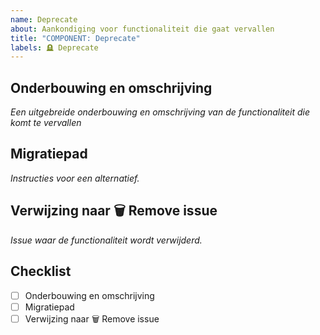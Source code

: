 ```yaml
---
name: Deprecate
about: Aankondiging voor functionaliteit die gaat vervallen
title: "COMPONENT: Deprecate"
labels: 🪦 Deprecate
---
```


## Onderbouwing en omschrijving

_Een uitgebreide onderbouwing en omschrijving van de functionaliteit die komt te vervallen_

## Migratiepad

_Instructies voor een alternatief._

## Verwijzing naar 🗑️ Remove issue

_Issue waar de functionaliteit wordt verwijderd._

## Checklist

- [ ] Onderbouwing en omschrijving
- [ ] Migratiepad
- [ ] Verwijzing naar 🗑️ Remove issue
